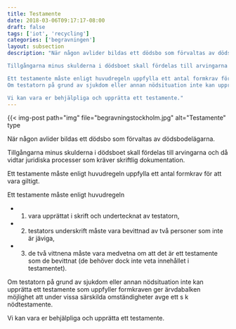 ```yaml
---
title: Testamente
date: 2018-03-06T09:17:17-08:00
draft: false
tags: ['iot', 'recycling']
categories: ['begravningen']
layout: subsection
description: "När någon avlider bildas ett dödsbo som förvaltas av dödsbodelägarna.

Tillgångarna minus skulderna i dödsboet skall fördelas till arvingarna och då vidtar juridiska processer som kräver skriftlig dokumentation.

Ett testamente måste enligt huvudregeln uppfylla ett antal formkrav för att vara giltigt. Ett testamente måste enligt huvudregeln 1) vara upprättat i skrift och undertecknat av testatorn, 2) testators underskrift måste vara bevittnad av två personer som inte är jäviga, 3) de två vittnena måste vara medvetna om att det är ett testamente som de bevittnat (de behöver dock inte veta innehållet i testamentet).
Om testatorn på grund av sjukdom eller annan nödsituation inte kan upprätta ett testamente som uppfyller formkraven ger ärvdabalken möjlighet att under vissa särskilda omständigheter avge ett s k nödtestamente.

Vi kan vara er behjälpliga och upprätta ett testamente."
---
```



{{< img-post
    path="img" file="begravningstockholm.jpg"
    alt="Testamente" type

När någon avlider bildas ett dödsbo som förvaltas av dödsbodelägarna.

Tillgångarna minus skulderna i dödsboet skall fördelas till arvingarna och då vidtar juridiska processer som kräver skriftlig dokumentation.

Ett testamente måste enligt huvudregeln uppfylla ett antal formkrav för att vara giltigt. 

Ett testamente måste enligt huvudregeln 

 * 1) vara upprättat i skrift och undertecknat av testatorn, 
 * 2) testators underskrift måste vara bevittnad av två personer som inte är jäviga, 
 * 3) de två vittnena måste vara medvetna om att det är ett testamente som de bevittnat (de behöver dock inte veta innehållet i testamentet).

Om testatorn på grund av sjukdom eller annan nödsituation inte kan upprätta ett testamente som uppfyller formkraven ger ärvdabalken möjlighet att under vissa särskilda omständigheter avge ett s k nödtestamente.

Vi kan vara er behjälpliga och upprätta ett testamente.
